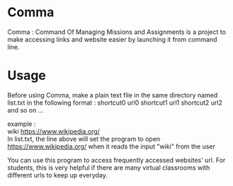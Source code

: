 # Comma

Comma : Command Of Managing Missions and Assignments is a project to make accessing links and website easier by launching it from command line.

# Usage

Before using Comma, make a plain text file in the same directory named list.txt in the following format :
shortcut0 url0
shortcut1 url1
shortcut2 url2
and so on ...

example :  
wiki https://www.wikipedia.org/  
In list.txt, the line above will set the program to open https://www.wikipedia.org/ when it reads the input "wiki" from the user  

You can use this program to access frequently accessed websites' url. For students, this is very helpful if there are many virtual classrooms with different urls to keep up everyday.

